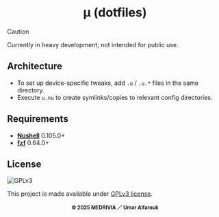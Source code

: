 <h1 align="center">μ (dotfiles)</h1>

> [!CAUTION]
> Currently in heavy development; not intended for public use.

## Architecture

- To set up device-specific tweaks, add `.u` / `.u.*` files in the same directory.
- Execute `u.nu` to create symlinks/copies to relevant config directories.

## Requirements

- [**Nushell**](https://github.com/nushell/nushell) 0.105.0+
- [**fzf**](https://github.com/junegunn/fzf) 0.64.0+

## License

![GPLv3](https://www.gnu.org/graphics/gplv3-127x51.png)

This project is made available under [GPLv3 license](https://www.gnu.org/licenses/gpl-3.0.html).

<p align="center"><sub><strong>© 2025 MEDRIVIA ／ Umar Alfarouk</strong></sub></p>
